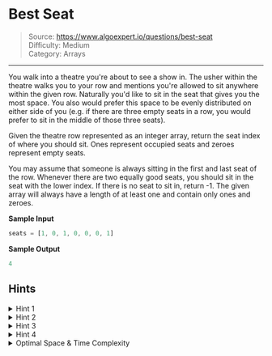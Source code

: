 # Best Seat
> Source: https://www.algoexpert.io/questions/best-seat  
> Difficulty: Medium  
> Category: Arrays
---

You walk into a theatre you're about to see a show in. The usher within the
theatre walks you to your row and mentions you're allowed to sit anywhere
within the given row. Naturally you'd like to sit in the seat that gives you
the most space. You also would prefer this space to be evenly distributed on
either side of you (e.g. if there are three empty seats in a row, you would
prefer to sit in the middle of those three seats).

Given the theatre row represented as an integer array, return
the seat index of where you should sit. Ones represent occupied seats and zeroes
represent empty seats.

You may assume that someone is always sitting in the
first and last seat of the row. Whenever there are two equally good seats,
you should sit in the seat with the lower index. If there is no seat to sit
in, return -1. The given array will always have a length of at least one
and contain only ones and zeroes.

**Sample Input**
```javascript
seats = [1, 0, 1, 0, 0, 0, 1]
```

**Sample Output**
```javascript
4
```

## Hints

<details>
<summary>Hint 1</summary>
Try thinking about this problem in real life. How would you determine what seat
has the most space?
</details>

<details>
<summary>Hint 2</summary>
The best seat will always be within the longest contiguous subarray of all zeroes.
</details>

<details>
<summary>Hint 3</summary>
Once you find the longest contiguous subarray of empty seats, how can you choose
where to sit within that subarray?
</details>

<details>
<summary>Hint 4</summary>
How can you find the midpoint between two people?
</details>

<details>
<summary>Optimal Space & Time Complexity</summary>
O(n) time | O(1) space - where n is the number of seats
</details>
